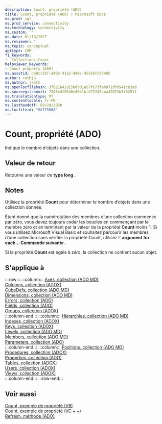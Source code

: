 ```yaml
---
description: Count, propriété (ADO)
title: Count, propriété (ADO) | Microsoft Docs
ms.prod: sql
ms.prod_service: connectivity
ms.technology: connectivity
ms.custom: ''
ms.date: 01/19/2017
ms.reviewer: ''
ms.topic: conceptual
apitype: COM
f1_keywords:
- _Collection::Count
helpviewer_keywords:
- Count property [ADO]
ms.assetid: da9ccd1f-d402-41a2-940c-45556fc5340d
author: rothja
ms.author: jroth
ms.openlocfilehash: 3f821642915bdb01e67f673fab871df0541c63ad
ms.sourcegitcommit: 7345e4f05d6c06e1bcd73747a4a47873b3f3251f
ms.translationtype: MT
ms.contentlocale: fr-FR
ms.lasthandoff: 08/24/2020
ms.locfileid: "88775688"
---
```

# <a name="count-property-ado"></a>Count, propriété (ADO)
Indique le nombre d’objets dans une collection.  
  
## <a name="return-value"></a>Valeur de retour  
 Retourne une valeur de **type long** .  
  
## <a name="remarks"></a>Notes  
 Utilisez la propriété **Count** pour déterminer le nombre d’objets dans une collection donnée.  
  
 Étant donné que la numérotation des membres d’une collection commence par zéro, vous devez toujours coder les boucles en commençant par le membre zéro et en terminant par la valeur de la propriété **Count** moins 1. Si vous utilisez Microsoft Visual Basic et souhaitez parcourir les membres d’une collection sans vérifier la propriété Count, utilisez l' **argument** **for each... Commande suivante** .  
  
 Si la propriété **Count** est égale à zéro, la collection ne contient aucun objet.  
  
## <a name="applies-to"></a>S'applique à  

:::row:::
    :::column:::
        [Axes, collection (ADO MD)](../ado-md-api/axes-collection-ado-md.md)  
        [Columns, collection (ADOX)](../adox-api/columns-collection-adox.md)  
        [CubeDefs, collection (ADO MD)](../ado-md-api/cubedefs-collection-ado-md.md)  
        [Dimensions, collection (ADO MD)](../ado-md-api/dimensions-collection-ado-md.md)  
        [Errors, collection (ADO)](./errors-collection-ado.md)  
        [Fields, collection (ADO)](./fields-collection-ado.md)  
        [Groups, collection (ADOX)](../adox-api/groups-collection-adox.md)  
    :::column-end:::
    :::column:::
        [Hierarchies, collection (ADO MD)](../ado-md-api/hierarchies-collection-ado-md.md)  
        [Indexes, collection (ADOX)](../adox-api/indexes-collection-adox.md)  
        [Keys, collection (ADOX)](../adox-api/keys-collection-adox.md)  
        [Levels, collection (ADO MD)](../ado-md-api/levels-collection-ado-md.md)  
        [Members, collection (ADO MD)](../ado-md-api/members-collection-ado-md.md)  
        [Parameters, collection (ADO)](./parameters-collection-ado.md)  
    :::column-end:::
    :::column:::
        [Positions, collection (ADO MD)](../ado-md-api/positions-collection-ado-md.md)  
        [Procedures, collection (ADOX)](../adox-api/procedures-collection-adox.md)  
        [Properties, collection (ADO)](./properties-collection-ado.md)  
        [Tables, collection (ADOX)](../adox-api/tables-collection-adox.md)  
        [Users, collection (ADOX)](../adox-api/users-collection-adox.md)  
        [Views, collection (ADOX)](../adox-api/views-collection-adox.md)  
    :::column-end:::
:::row-end:::

## <a name="see-also"></a>Voir aussi  
 [Count, exemple de propriété (VB)](./count-property-example-vb.md)   
 [Count, exemple de propriété (VC + +)](./count-property-example-vc.md)   
 [Refresh, méthode (ADO)](./refresh-method-ado.md)